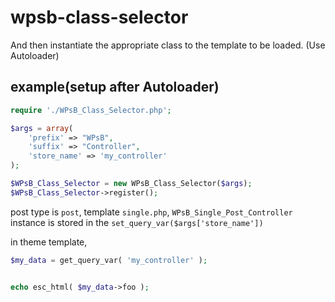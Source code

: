 # wpsb-class-selector
And then instantiate the appropriate class to the template to be loaded.
(Use Autoloader)

## example(setup after Autoloader)
```PHP
require './WPsB_Class_Selector.php';

$args = array(
    'prefix' => "WPsB",
    'suffix' => "Controller",
    'store_name' => 'my_controller'
);

$WPsB_Class_Selector = new WPsB_Class_Selector($args);
$WPsB_Class_Selector->register();
```
post type is `post`, template `single.php`,
`WPsB_Single_Post_Controller` instance is stored in the `set_query_var($args['store_name'])`

in theme template,
```PHP
$my_data = get_query_var( 'my_controller' );


echo esc_html( $my_data->foo );
```
